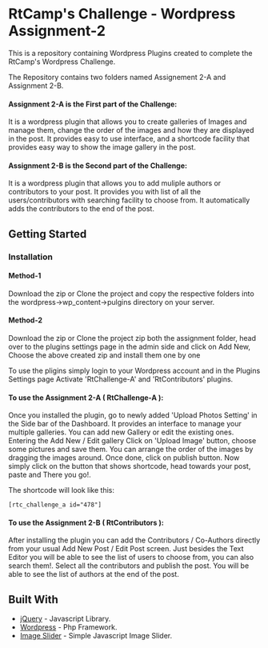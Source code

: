 # RtCamp's Challenge - Wordpress Assignment-2

This is a repository containing Wordpress Plugins created to complete the RtCamp's Wordpress Challenge.

The Repository contains two folders named Assignement 2-A and Assignment 2-B.

#### Assignment 2-A is the First part of the Challenge:

It is a wordpress plugin that allows you to create galleries of Images and manage them, change the order of the images and how they are displayed in the post. It provides easy to use interface, and a shortcode facility that provides easy way to show the image gallery in the post.

#### Assignment 2-B is the Second part of the Challenge:

It is a wordpress plugin that allows you to add muliple authors or contributors to your post. It provides you with list of all the users/contributors with searching facility to choose from. It automatically adds the contributors to the end of the post.



## Getting Started

### Installation

#### Method-1
Download the zip or Clone the project and copy the respective folders into the wordpress->wp_content->pulgins directory on your server.<br>


#### Method-2
Download the zip or Clone the project zip both the assignment folder, head over to the plugins settings page in the admin side and click on Add New, Choose the above created zip and install them one by one

To use the pligins simply login to your Wordpress account and in the Plugins Settings page Activate 'RtChallenge-A' and 'RtContributors' plugins.

#### To use the Assignment 2-A ( RtChallenge-A ):

Once you installed the plugin, go to newly added 'Upload Photos Setting' in the Side bar of the Dashboard. It provides an  interface to manage your multiple galleries. You can add new Gallery or edit the existing ones.<br>
Entering the Add New / Edit gallery Click on 'Upload Image' button, choose some pictures and save them. You can arrange the order of the images by dragging the images around. Once done, click on publish button. Now simply click on the button that shows shortcode, head towards your post, paste and There you go!.

The shortcode will look like this:
```
[rtc_challenge_a id="478"]
```

#### To use the Assignment 2-B ( RtContributors ):

After installing the plugin you can add the Contributors / Co-Authors directly from your usual Add New Post / Edit Post screen. Just besides the Text Editor you will be able to see the list of users to choose from, you can also search them!.
Select all the contributors and publish the post. You will be able to see the list of authors at the end of the post.


## Built With

* [jQuery](https://jquery.com/) - Javascript Library.
* [Wordpress](https://www.wordpress.org) - Php Framework.
* [Image Slider](https://www.w3schools.com/w3css/w3css_slideshow.asp) - Simple Javascript Image Slider.



